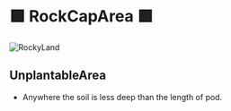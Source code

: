 # 🟩  <eco>RockCapArea</eco> 🟩

![RockyLand](/Eco/RockyLand.png)

## UnplantableArea

- Anywhere the soil is less deep than the length of pod.